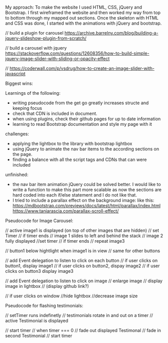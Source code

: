 
My approach:
To make the website I used HTML, CSS, jQuery and Bootstrap.
I first wireframed the website and then worked my way from top to bottom through my mapped out sections. Once the skeleton with HTML and CSS was done, I started with the animations with jQuery and bootstrap.


// build a plugin for carousel
https://archive.barrelny.com/blog/building-a-jquery-slideshow-plugin-from-scratch/

// build a carousel with jquery
https://stackoverflow.com/questions/12608356/how-to-build-simple-jquery-image-slider-with-sliding-or-opacity-effect

//
https://coderwall.com/p/vsdrug/how-to-create-an-image-slider-with-javascript

Biggest wins:

Learnings of the following:
- writing pseudocode from the get go greatly increases structe and keeping focus
- check that CDN is included in document.
- when using plugins, check their github pages for up to date information
- learning to read Bootstrap documentation and style my page with it

challenges:
- applying the lightbox to the library with bootstrap lightbox
- using jQuery to animate the nav bar items to the according sections on the page.
- finding a balance with all the script tags and CDNs that can were included

unfinished:
- the nav bar item animation jQuery could be solved better. I would like to write a function to make this part more scalable as now the sections are hard coded into each
if/else statement and I do not like that.
 - I tried to include a parallax effect on the background image: like this: https://mdbootstrap.com/previews/docs/latest/html/parallax/index.html
 https://www.taniarascia.com/parallax-scroll-effect/


Pseudocode for Image Carousel:


// active image1 is displayed (on top of other images that are hidden)
  // set Timer
  // if timer ends
// image 1 slides to left and behind the stack
// image 2 fully displayed
  //set timer
  // if timer ends
// repeat image3

// button1 below hightlight when image1 is in view
// same for other buttons

// add Event delegation to listen to click on each button
  // if user clicks on button1, display image1
  // if user clicks on button2, dispay image2
  // if user clicks on button3 display image3

// add Event delegation to listen to click on image
  // enlarge image
  // display image in lightbox
    // (display github link?)

// if user clicks on window
  //hide lightbox
  //decrease image size


Pseudocode for flashing testimonials:

// setTimer runs indefinetly
// testimonials rotate in and out on a timer
 // active Testimonial is displayed

 // start timer
 // when timer === 0
 // fade out displayed Testimonal
 // fade in second Testimonial
 // start timer


